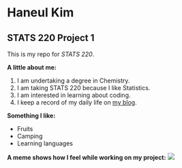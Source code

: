# Haneul Kim
## STATS 220 Project 1

This is my repo for *STATS 220*. 


**A little about me:**

1. I am undertaking a degree in Chemistry.
2. I am taking STATS 220 because I like Statistics.
3. I am interested in learning about coding.
4. I keep a record of my daily life on [my blog](https://blog.naver.com/hanulieo).



**Something I like:**
* Fruits
* Camping
* Learning languages

**A meme shows how I feel while working on my project:** ![](https://media1.tenor.com/m/tt5TfsVLHOMAAAAd/homework-kid.gif)
